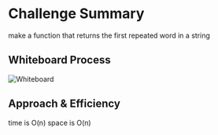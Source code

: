 # Challenge Summary
make a function that returns the first repeated word in a string

## Whiteboard Process
![Whiteboard](most_occurrences_of_a_word.jpg)

## Approach & Efficiency
time is O(n)
space is O(n)
